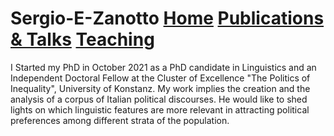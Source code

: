 # Sergio-E-Zanotto [Home](Sergio-E-Zanotto.github.io)        [Publications & Talks](Sergio-E-Zanotto.github.io/PubTalk.md)       [Teaching](Sergio-E-Zanotto.github.io/Teach.md)


I Started my PhD in October 2021 as a PhD candidate in Linguistics and an Independent Doctoral Fellow at the Cluster of Excellence "The Politics of Inequality", University of Konstanz. My work implies the creation and the analysis of a corpus of Italian political discourses. He would like to shed lights on which linguistic features are more relevant in attracting political preferences among different strata of the population. 
